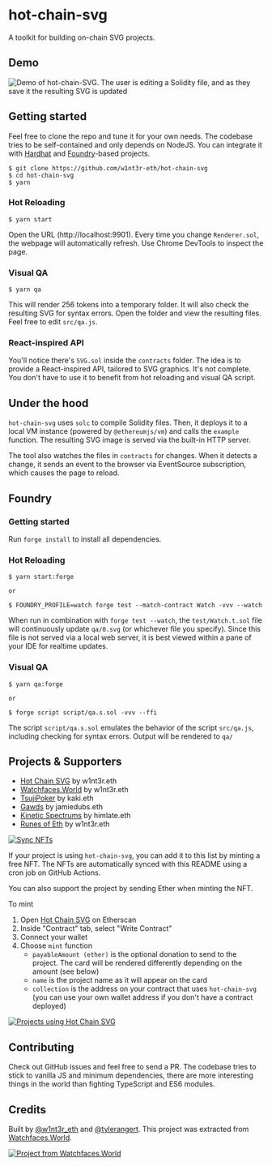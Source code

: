 # hot-chain-svg

A toolkit for building on-chain SVG projects.

## Demo

![Demo of hot-chain-SVG. The user is editing a Solidity file, and as they save it the resulting SVG is updated](.github/demo.gif)

## Getting started

Feel free to clone the repo and tune it for your own needs. The codebase tries to be self-contained and only depends on NodeJS. You can integrate it with [Hardhat](https://hardhat.org/) and [Foundry](https://github.com/gakonst/foundry)-based projects.

```
$ git clone https://github.com/w1nt3r-eth/hot-chain-svg
$ cd hot-chain-svg
$ yarn
```

### Hot Reloading

```
$ yarn start
```

Open the URL (http://localhost:9901). Every time you change `Renderer.sol`, the webpage will automatically refresh. Use Chrome DevTools to inspect the page.

### Visual QA

```
$ yarn qa
```

This will render 256 tokens into a temporary folder. It will also check the resulting SVG for syntax errors. Open the folder and view the resulting files. Feel free to edit `src/qa.js`.

### React-inspired API

You'll notice there's `SVG.sol` inside the `contracts` folder. The idea is to provide a React-inspired API, tailored to SVG graphics. It's not complete. You don't have to use it to benefit from hot reloading and visual QA script.

## Under the hood

`hot-chain-svg` uses `solc` to compile Solidity files. Then, it deploys it to a local VM instance (powered by `@ethereumjs/vm`) and calls the `example` function. The resulting SVG image is served via the built-in HTTP server.

The tool also watches the files in `contracts` for changes. When it detects a change, it sends an event to the browser via EventSource subscription, which causes the page to reload.

## Foundry

### Getting started

Run `forge install` to install all dependencies.

### Hot Reloading

```
$ yarn start:forge

or

$ FOUNDRY_PROFILE=watch forge test --match-contract Watch -vvv --watch
```

When run in combination with `forge test --watch`, the `test/Watch.t.sol` file will continuously update `qa/0.svg` (or whichever file you specify). Since this file is not served via a local web server, it is best viewed within a pane of your IDE for realtime updates.

### Visual QA

```
$ yarn qa:forge

or

$ forge script script/qa.s.sol -vvv --ffi
```

The script `script/qa.s.sol` emulates the behavior of the script `src/qa.js`, including checking for syntax errors. Output will be rendered to `qa/`

## Projects & Supporters

<!-- begin_users -->

- [Hot Chain SVG](https://etherscan.io/address/0xa7988c8abb7706e024a8f2a1328e376227aaad18) by w1nt3r.eth
- [Watchfaces.World](https://etherscan.io/address/0x8d3b078d9d9697a8624d4b32743b02d270334af1) by w1nt3r.eth
- [TsujiPoker](https://etherscan.io/address/0x2442f53979e9d0b990a7029e95cfdac6ad3a81df) by kaki.eth
- [Gawds](https://etherscan.io/address/0x3769c5700da07fe5b8eee86be97e061f961ae340) by jamiedubs.eth
- [Kinetic Spectrums](https://etherscan.io/address/0x2ac9795ca8fc6d09a5748cb9e8b9d67f4b09df07) by himlate.eth
- [Runes of Eth](https://etherscan.io/address/0x555555551777611fd8eb00df11ea0904b560cf74) by w1nt3r.eth
<!-- end_users -->

[![Sync NFTs](https://github.com/w1nt3r-eth/hot-chain-svg/actions/workflows/sync-nfts.yml/badge.svg?event=schedule)](https://github.com/w1nt3r-eth/hot-chain-svg/actions/workflows/sync-nfts.yml)

If your project is using `hot-chain-svg`, you can add it to this list by minting a free NFT. The NFTs are automatically synced with this README using a cron job on GitHub Actions.

You can also support the project by sending Ether when minting the NFT.

To mint

1. Open [Hot Chain SVG](https://etherscan.io/address/0xa7988c8abb7706e024a8f2a1328e376227aaad18#writeContract) on Etherscan
2. Inside "Contract" tab, select "Write Contract"
3. Connect your wallet
4. Choose `mint` function
   - `payableAmount (ether)` is the optional donation to send to the project. The card will be rendered differently depending on the amount (see below)
   - `name` is the project name as it will appear on the card
   - `collection` is the address on your contract that uses `hot-chain-svg` (you can use your own wallet address if you don't have a contract deployed)

<a href="https://opensea.io/collection/hot-chain-svg"><img alt="Projects using Hot Chain SVG" src=".github/nft_tiers.png"></a>

## Contributing

Check out GitHub issues and feel free to send a PR. The codebase tries to stick to vanilla JS and minimum dependencies, there are more interesting things in the world than fighting TypeScript and ES6 modules.

## Credits

Built by [@w1nt3r_eth](https://twitter.com/w1nt3r_eth) and [@tylerangert](https://twitter.com/tylerangert).
This project was extracted from [Watchfaces.World](https://www.watchfaces.world/).

<a href="https://www.watchfaces.world/"><img alt="Project from Watchfaces.World" src=".github/banner.jpg"></a>
